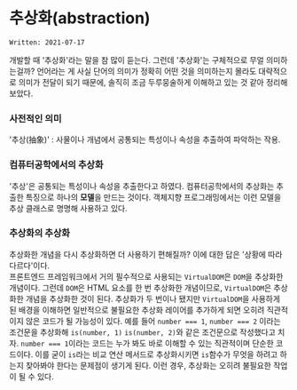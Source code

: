 # 추상화(abstraction)

`Written: 2021-07-17`

개발할 때 '추상화'라는 말을 참 많이 듣는다. 그런데 '추상화'는 구체적으로 무얼 의미하는걸까?
언어라는 게 사실 단어의 의미가 정확히 어떤 것을 의미하는지 몰라도 대략적으로 의미가 전달이 되기 때문에, 솔직히 조금 두루뭉술하게 이해하고 있는 것 같아 정리해보았다.

### 사전적인 의미
'추상(抽象)' : 사물이나 개념에서 공통되는 특성이나 속성을 추출하여 파악하는 작용.

### 컴퓨터공학에서의 추상화
'추상'은 공통되는 특성이나 속성을 추출한다고 하였다. 컴퓨터공학에서의 추상화는 추출한 특징으로 하나의 **모델**을 만드는 것이다.
객체지향 프로그래밍에서는 이런 모델을 추상 클래스로 명명해 사용하고 있다.

### 추상화의 추상화
추상화한 개념을 다시 추상화하면 더 사용하기 편해질까? 이에 대한 답은 '상황에 따라 다르다'이다.  
프론트엔드 프레임워크에서 거의 필수적으로 사용되는 `VirtualDOM`은 `DOM`을 추상화한 개념이다. 그런데 `DOM`은 HTML 요소를 한 번 추상화한 개념이므로, `VirtualDOM`은 추상화한 개념을 추상화한 것이 된다. 추상화가 두 번이나 됐지만 `VirtualDOM`을 사용하게 된 배경을 이해하면 
일반적으로 불필요한 추상화 레이어를 추가하게 되면 오히려 직관적이지 않은 코드가 될 가능성이 있다. 예를 들어 `number === 1`, `number === 2` 이라는 조건문을 추상화해 `is(number, 1)` `is(number, 2)`와 같은 조건문으로 작성했다고 치자. `number === 1`이라는 코드는 누가 봐도 바로 이해할 수 있는 직관적이며 단순한 코드이다. 이를 굳이 `is`라는 비교 연산 메서드로 추상화시키면 `is`함수가 무엇을 하려고 하는지 찾아봐야 한다는 문제점이 생기게 된다. 이런 경우, 추상화는 오히려 불필요한 작업이 될 수 있다.
